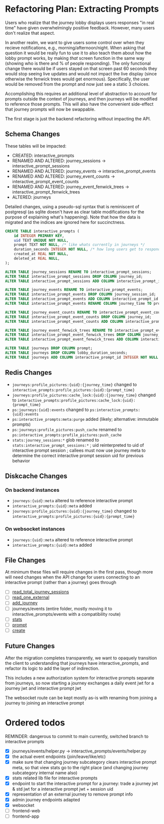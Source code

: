 # Refactoring Plan: Extracting Prompts

Users who realize that the journey lobby displays users responses "in real time"
have given overwhelmingly positive feedback. However, many users don't realize
that aspect.

In another realm, we want to give users some control over when they recieve
notifications, e.g., morning/afternoon/night. When asking that question it would
be really fun to use it to also teach them about how the lobby prompt works, by
making _that_ screen function in the same way (showing who is there and % of
people responding). The only functional change there would be if users stayed on
that screen past 60 seconds they would stop seeing live updates and would not
impact the live display (since otherwise the fenwick trees would get enormous).
Specifically, the user would be removed from the prompt and now just see a
static 3 choices.

Accomplishing this requires an additional level of abstraction to account for
prompts outside the context of journeys, and then journeys will be modified
to reference those prompts. This will also have the convenient side-effect that
journey prompts will now be swappable.

The first stage is just the backend refactoring without impacting the API.

## Schema Changes

These tables will be impacted:

- CREATED: interactive_prompts
- RENAMED AND ALTERED: journey_sessions -> interactive_prompt_sessions
- RENAMED AND ALTERED: journey_events -> interactive_prompt_events
- RENAMED AND ALTERED: journey_event_counts -> interactive_prompt_event_counts
- RENAMED AND ALTERED: journey_event_fenwick_trees -> interactive_prompt_fenwick_trees
- ALTERED: journeys

Detailed changes, using a pseudo-sql syntax that is reminiscent of postgresql (as sqlite
doesn't have as clear table modifications for the purpose of explaining what's happening).
Note that how the data is migrated and the indices are ignored here for succinctness.

```sql
CREATE TABLE interactive_prompts (
    id INTEGER PRIMARY KEY,
    uid TEXT UNIQUE NOT NULL,
    prompt TEXT NOT NULL, /* like whats currently in journeys */
    duration_seconds INTEGER NOT NULL, /* how long users get to respond */
    created_at REAL NOT NULL,
    deleted_at REAL NULL,
);

ALTER TABLE journey_sessions RENAME TO interactive_prompt_sessions;
ALTER TABLE interactive_prompt_sessions DROP COLUMN journey_id;
ALTER TABLE interactive_prompt_sessions ADD COLUMN interactive_prompt_id INTEGER NOT NULL REFERENCES interactive_prompts(id) ON DELETE CASCADE;

ALTER TABLE journey_events RENAME TO interactive_prompt_events;
ALTER TABLE interactive_prompt_events DROP COLUMN journey_session_id;
ALTER TABLE interactive_prompt_events ADD COLUMN interactive_prompt_id INTEGER NOT NULL REFERENCES interactive_prompts(id) ON DELETE CASCADE;
ALTER TABLE interactive_prompt_events RENAME COLUMN journey_time TO prompt_time;

ALTER TABLE journey_event_counts RENAME TO interactive_prompt_event_counts;
ALTER TABLE interactive_prompt_event_counts DROP COLUMN journey_id;
ALTER TABLE interactive_prompt_event_counts ADD COLUMN interactive_prompt_id INTEGER NOT NULL REFERENCES interactive_prompts(id) ON DELETE CASCADE;

ALTER TABLE journey_event_fenwick_trees RENAME TO interactive_prompt_event_fenwick_trees;
ALTER TABLE interactive_prompt_event_fenwick_trees DROP COLUMN journey_id;
ALTER TABLE interactive_prompt_event_fenwick_trees ADD COLUMN interactive_prompt_id INTEGER NOT NULL REFERENCES interactive_prompts(id) ON DELETE CASCADE;

ALTER TABLE journeys DROP COLUMN prompt;
ALTER TABLE journeys DROP COLUMN lobby_duration_seconds;
ALTER TABLE journeys ADD COLUMN interactive_prompt_id INTEGER NOT NULL REFERENCES interactive_prompts(id) ON DELETE RESTRICT;
```

## Redis Changes

- `journeys:profile_pictures:{uid}:{journey_time}` changed to `interactive_prompts:profile_pictures:{uid}:{prompt_time}`
- `journeys:profile_pictures:cache_lock:{uid}:{journey_time}` changed to `interactive_prompts:profile_pictures:cache_lock:{uid}:{prompt_time}`
- `ps:journeys:{uid}:events` changed to `ps:interactive_prompts:{uid}:events`
- `ps:interactive_prompts:meta:purge` added (likely; alternative: immutable prompts)
- `ps:journeys:profile_pictures:push_cache` renamed to `ps:interactive_prompts:profile_pictures:push_cache`
- `stats:journey_sessions:*` glob renamed to `stats:interactive_prompt_sessions:*` ; uid reinterpreted to
  uid of interactive prompt session ; callees must now use journey meta to determine the correct interactive
  prompt session uid for previous behavior

## Diskcache Changes

### On backend instances

- `journeys:{uid}:meta` altered to reference interactive prompt
- `interactive_prompts:{uid}:meta` added
- `journeys:profile_pictures:{uid}:{journey_time}` changed to `interactive_prompts:profile_pictures:{uid}:{prompt_time}`

### On websocket instances

- `journeys:{uid}:meta` altered to reference interactive prompt
- `interactive_prompts:{uid}:meta` added

## File Changes

At minimum these files will require changes in the first pass, though more will
need changes when the API change for users connecting to an interactive prompt
(rather than a journey) goes through

- [ ] [read_total_journey_sessions](admin/routes/read_total_journey_sessions.py)
- [ ] [read_one_external](daily_events/lib/read_one_external.py)
- [ ] [add_journey](daily_events/routes/add_journey.py)
- [ ] journeys/events (entire folder, mostly moving it to interactive_prompts/events with
      a compatibility route)
- [ ] [stats](journeys/lib/stats.py)
- [ ] [prompt](journeys/models/prompt.py)
- [ ] [create](journeys/routes/create.py)

## Future Changes

After the migration completes transparently, we want to opaquely transition the client
to understanding that journeys have interactive_prompts, and refactor its logic to add
the layer of indirection.

This includes a new authorization system for interactive prompts separate from
journeys, so now starting a journey exchanges a daily event jwt for a journey
jwt and interactive prompt jwt

The websocket route can be kept mostly as-is with renaming from joining a
journey to joining an interactive prompt

# Ordered todos

REMINDER: dangerous to commit to main currently, switched branch to interactive prompts

- [x] journeys/events/helper.py -> interactive_prompts/events/helper.py
- [x] the actual event endpoints (join/leave/like/etc)
- [x] make sure that changing journey subcategory clears interactive prompt meta,
      so that view stats go to the right place (and changing journey subcategory
      internal name also)
- [x] stats related lib file for interactive prompts
- [x] endpoint to start the interactive prompt for a journey: trade a
      journey jwt & std jwt for a interactive prompt jwt + session uid
- [x] representation of an external journey to remove prompt info
- [x] admin journey endpoints adapted
- [x] websocket
- [ ] frontend-web
- [ ] frontend-app
